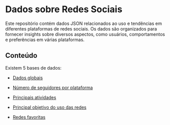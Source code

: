 # Dados sobre Redes Sociais

Este repositório contém dados JSON relacionados ao uso e tendências em diferentes plataformas de redes sociais. Os dados são organizados para fornecer insights sobre diversos aspectos, como usuários, comportamentos e preferências em várias plataformas.

## Conteúdo

Existem 5 bases de dados:

- [Dados globais](https://raw.githubusercontent.com/guilhermeonrails/api/main/dados-globais.json)

- [Número de seguidores por plataforma](https://raw.githubusercontent.com/guilhermeonrails/api/main/numero-seguidores.json)

- [Principais atividades](https://raw.githubusercontent.com/guilhermeonrails/api/main/principais-atividades.json)

- [Principal objetivo do uso das redes](https://raw.githubusercontent.com/guilhermeonrails/api/main/razoes-globais.json)

- [Redes favoritas](https://raw.githubusercontent.com/guilhermeonrails/api/main/redes-favoritas.json)
